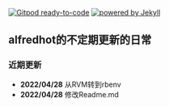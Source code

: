 [![Gitpod ready-to-code](https://img.shields.io/badge/Gitpod-ready--to--code-blue?logo=gitpod)](https://gitpod.io/#https://github.com/alfredhot/alfredhot.github.io)
[![powered by Jekyll](https://img.shields.io/badge/powered_by-Jekyll-blue.svg)](https://jekyllrb.com/)
## alfredhot的不定期更新的日常

### 近期更新
- **2022/04/28** 从RVM转到rbenv
- **2022/04/28** 修改Readme.md
